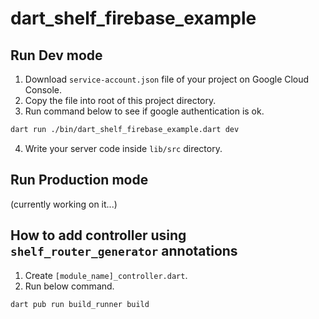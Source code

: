 # dart_shelf_firebase_example

## Run Dev mode

1. Download `service-account.json` file of your project on Google Cloud Console.
2. Copy the file into root of this project directory.
3. Run command below to see if google authentication is ok.
```bash
dart run ./bin/dart_shelf_firebase_example.dart dev
```
4. Write your server code inside `lib/src` directory.

## Run Production mode
(currently working on it...)

## How to add controller using `shelf_router_generator` annotations
1. Create `[module_name]_controller.dart`.
2. Run below command.
```bash
dart pub run build_runner build
```